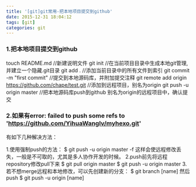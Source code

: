 ```yaml
---
title: '[git]git常用-把本地项目提交到github'
date: 2015-12-31 18:04:12
tags: [git]
categories: git
---
```


### 1.把本地项目提交到github
touch README.md //新建说明文件
git init //在当前项目目录中生成本地git管理,并建立一个隐藏.git目录
git add . //添加当前目录中的所有文件到索引
git commit -m "first commit" //提交到本地源码库，并附加提交注释
git remote add origin https://github.com/chape/test.git //添加到远程项目，别名为origin
git push -u origin master //把本地源码库push到github 别名为origin的远程项目中，确认提交


### 2.如果有error: failed to push some refs to 'https://github.com/YihuaWanglv/myhexo.git'
有如下几种解决方法：

1.使用强制push的方法：
$ git push -u origin master -f 
这样会使远程修改丢失，一般是不可取的，尤其是多人协作开发的时候。
2.push前先将远程repository修改pull下来
$ git pull origin master
$ git push -u origin master
3.若不想merge远程和本地修改，可以先创建新的分支：
$ git branch [name]
然后push
$ git push -u origin [name]


